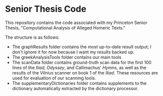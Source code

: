 # Senior Thesis Code
This repository contains the code associated with my Princeton Senior Thesis, "Computational Analysis of Alleged Homeric Texts."

The structure is as follows:
- The graphResults folder contains the most up-to-date result output; I don't ignore it for now because I want my results backed up.
- The greekAnalysisTools folder contains our main tools
- The scanData folder contains ground-truth scan data for the first 100 lines of the *Iliad*, *Odyssey*, and Callimachus' *Hymns*, as well as the results of the Vilnius scanner on book 1 of the *Iliad*. These resources are used for evaluation of our scanning tools.
- The supplementaryDictionaries folder contains supplements to the dictionary automatically extracted by the dictionary processor.
